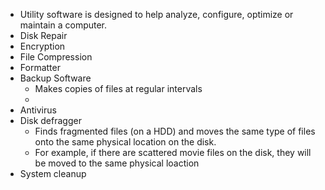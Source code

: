 - Utility software is designed to help analyze, configure, optimize or maintain a computer.
- Disk Repair
- Encryption
- File Compression
- Formatter
- Backup Software
	- Makes copies of files at regular intervals
	- 
- Antivirus
- Disk defragger
	- Finds fragmented files (on a HDD) and moves the same type of files onto the same physical location on the disk. 
	- For example, if there are scattered movie files on the disk, they will be moved to the same physical loaction 
- System cleanup
